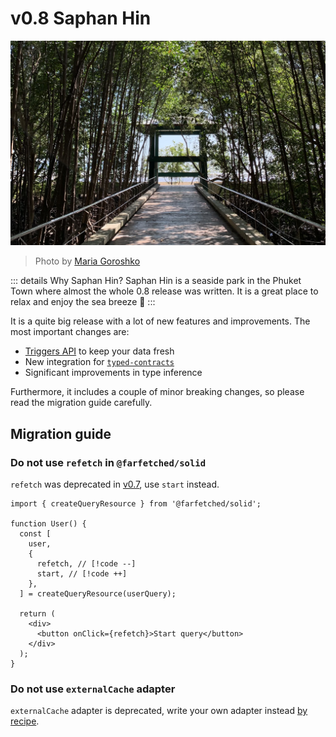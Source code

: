 # v0.8 Saphan Hin

![Saphan Hin](./saphan-hin.jpg)

> Photo by <a href="https://instagram.com/destroooooya">Maria Goroshko</a>

::: details Why Saphan Hin?
Saphan Hin is a seaside park in the Phuket Town where almost the whole 0.8 release was written. It is a great place to relax and enjoy the sea breeze 🌊
:::

It is a quite big release with a lot of new features and improvements. The most important changes are:

- [Triggers API](/tutorial/trigger_api) to keep your data fresh
- New integration for [`typed-contracts`](/api/contracts/typed-contracts)
- Significant improvements in type inference

Furthermore, it includes a couple of minor breaking changes, so please read the migration guide carefully.

## Migration guide

### Do not use `refetch` in `@farfetched/solid`

`refetch` was deprecated in [v0.7](/releases/0-7), use `start` instead.

```tsx
import { createQueryResource } from '@farfetched/solid';

function User() {
  const [
    user,
    {
      refetch, // [!code --]
      start, // [!code ++]
    },
  ] = createQueryResource(userQuery);

  return (
    <div>
      <button onClick={refetch}>Start query</button>
    </div>
  );
}
```

### Do not use `externalCache` adapter

`externalCache` adapter is deprecated, write your own adapter instead [by recipe](/recipes/server_cache).

<!--@include: ./0-8.changelog.md-->
